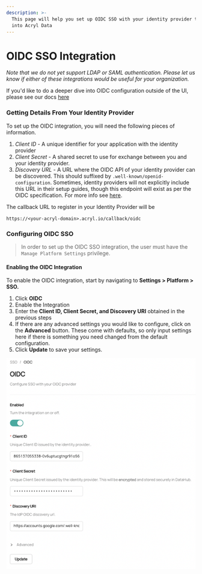 ```yaml
---
description: >-
  This page will help you set up OIDC SSO with your identity provider to log
  into Acryl Data
---
```

<FeatureAvailability saasOnly />


# OIDC SSO Integration

_Note that we do not yet support LDAP or SAML authentication. Please let us know if either of these integrations would be useful for your organization._&#x20;

If you'd like to do a deeper dive into OIDC configuration outside of the UI, please see our docs [here](/docs/authentication/guides/sso/configure-oidc-react.md)

### Getting Details From Your Identity Provider

To set up the OIDC integration, you will need the following pieces of information.

1. _Client ID_ - A unique identifier for your application with the identity provider
2. _Client Secret_ - A shared secret to use for exchange between you and your identity provider.
3. _Discovery URL_ - A URL where the OIDC API of your identity provider can be discovered. This should suffixed by `.well-known/openid-configuration`. Sometimes, identity providers will not explicitly include this URL in their setup guides, though this endpoint will exist as per the OIDC specification. For more info see [here](http://openid.net/specs/openid-connect-discovery-1_0.html).

The callback URL to register in your Identity Provider will be&#x20;

```
https://<your-acryl-domain>.acryl.io/callback/oidc 
```

### Configuring OIDC SSO

> In order to set up the OIDC SSO integration, the user must have the `Manage Platform Settings` privilege.&#x20;

#### Enabling the OIDC Integration&#x20;

To enable the OIDC integration, start by navigating to **Settings > Platform > SSO.**

1. Click **OIDC**
2. Enable the Integration&#x20;
3. Enter the **Client ID, Client Secret, and Discovery URI** obtained in the previous steps
4. If there are any advanced settings you would like to configure, click on the **Advanced** button. These come with defaults, so only input settings here if there is something you need changed from the default configuration.
5. Click **Update** to save your settings.

![](../imgs/saas/image-(10).png)
